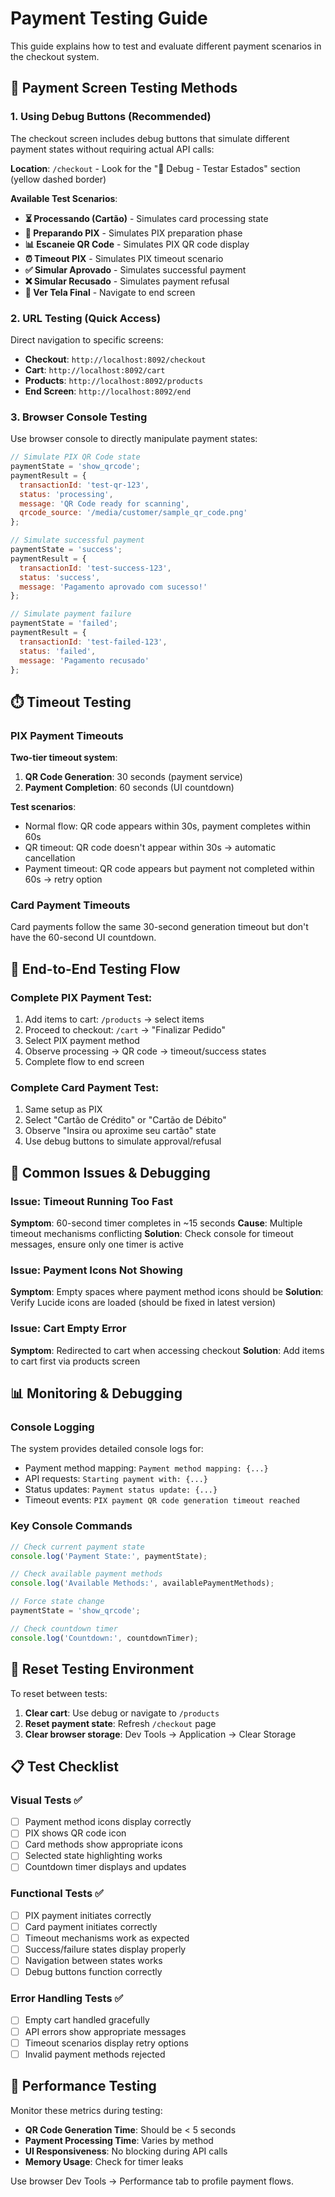 # Payment Testing Guide

This guide explains how to test and evaluate different payment scenarios in the checkout system.

## 🔧 Payment Screen Testing Methods

### 1. Using Debug Buttons (Recommended)

The checkout screen includes debug buttons that simulate different payment states without requiring actual API calls:

**Location**: `/checkout` - Look for the "🧪 Debug - Testar Estados" section (yellow dashed border)

**Available Test Scenarios**:
- **⏳ Processando (Cartão)** - Simulates card processing state
- **🔄 Preparando PIX** - Simulates PIX preparation phase  
- **📊 Escaneie QR Code** - Simulates PIX QR code display
- **⏰ Timeout PIX** - Simulates PIX timeout scenario
- **✅ Simular Aprovado** - Simulates successful payment
- **❌ Simular Recusado** - Simulates payment refusal
- **🏁 Ver Tela Final** - Navigate to end screen

### 2. URL Testing (Quick Access)

Direct navigation to specific screens:
- **Checkout**: `http://localhost:8092/checkout`
- **Cart**: `http://localhost:8092/cart` 
- **Products**: `http://localhost:8092/products`
- **End Screen**: `http://localhost:8092/end`

### 3. Browser Console Testing

Use browser console to directly manipulate payment states:

```javascript
// Simulate PIX QR Code state
paymentState = 'show_qrcode';
paymentResult = {
  transactionId: 'test-qr-123',
  status: 'processing', 
  message: 'QR Code ready for scanning',
  qrcode_source: '/media/customer/sample_qr_code.png'
};

// Simulate successful payment
paymentState = 'success';
paymentResult = {
  transactionId: 'test-success-123',
  status: 'success',
  message: 'Pagamento aprovado com sucesso!'
};

// Simulate payment failure
paymentState = 'failed';
paymentResult = {
  transactionId: 'test-failed-123', 
  status: 'failed',
  message: 'Pagamento recusado'
};
```

## ⏱️ Timeout Testing

### PIX Payment Timeouts

**Two-tier timeout system**:
1. **QR Code Generation**: 30 seconds (payment service)
2. **Payment Completion**: 60 seconds (UI countdown)

**Test scenarios**:
- Normal flow: QR code appears within 30s, payment completes within 60s
- QR timeout: QR code doesn't appear within 30s → automatic cancellation
- Payment timeout: QR code appears but payment not completed within 60s → retry option

### Card Payment Timeouts

Card payments follow the same 30-second generation timeout but don't have the 60-second UI countdown.

## 🚀 End-to-End Testing Flow

### Complete PIX Payment Test:
1. Add items to cart: `/products` → select items
2. Proceed to checkout: `/cart` → "Finalizar Pedido"  
3. Select PIX payment method
4. Observe processing → QR code → timeout/success states
5. Complete flow to end screen

### Complete Card Payment Test:
1. Same setup as PIX
2. Select "Cartão de Crédito" or "Cartão de Débito"
3. Observe "Insira ou aproxime seu cartão" state
4. Use debug buttons to simulate approval/refusal

## 🐛 Common Issues & Debugging

### Issue: Timeout Running Too Fast
**Symptom**: 60-second timer completes in ~15 seconds
**Cause**: Multiple timeout mechanisms conflicting
**Solution**: Check console for timeout messages, ensure only one timer is active

### Issue: Payment Icons Not Showing  
**Symptom**: Empty spaces where payment method icons should be
**Solution**: Verify Lucide icons are loaded (should be fixed in latest version)

### Issue: Cart Empty Error
**Symptom**: Redirected to cart when accessing checkout
**Solution**: Add items to cart first via products screen

## 📊 Monitoring & Debugging

### Console Logging
The system provides detailed console logs for:
- Payment method mapping: `Payment method mapping: {...}`
- API requests: `Starting payment with: {...}`  
- Status updates: `Payment status update: {...}`
- Timeout events: `PIX payment QR code generation timeout reached`

### Key Console Commands
```javascript
// Check current payment state
console.log('Payment State:', paymentState);

// Check available payment methods  
console.log('Available Methods:', availablePaymentMethods);

// Force state change
paymentState = 'show_qrcode';

// Check countdown timer
console.log('Countdown:', countdownTimer);
```

## 🔄 Reset Testing Environment

To reset between tests:
1. **Clear cart**: Use debug or navigate to `/products`
2. **Reset payment state**: Refresh `/checkout` page
3. **Clear browser storage**: Dev Tools → Application → Clear Storage

## 📋 Test Checklist

### Visual Tests ✅
- [ ] Payment method icons display correctly
- [ ] PIX shows QR code icon
- [ ] Card methods show appropriate icons
- [ ] Selected state highlighting works
- [ ] Countdown timer displays and updates

### Functional Tests ✅
- [ ] PIX payment initiates correctly
- [ ] Card payment initiates correctly  
- [ ] Timeout mechanisms work as expected
- [ ] Success/failure states display properly
- [ ] Navigation between states works
- [ ] Debug buttons function correctly

### Error Handling Tests ✅
- [ ] Empty cart handled gracefully
- [ ] API errors show appropriate messages
- [ ] Timeout scenarios display retry options
- [ ] Invalid payment methods rejected

## 🎯 Performance Testing

Monitor these metrics during testing:
- **QR Code Generation Time**: Should be < 5 seconds
- **Payment Processing Time**: Varies by method
- **UI Responsiveness**: No blocking during API calls
- **Memory Usage**: Check for timer leaks

Use browser Dev Tools → Performance tab to profile payment flows.